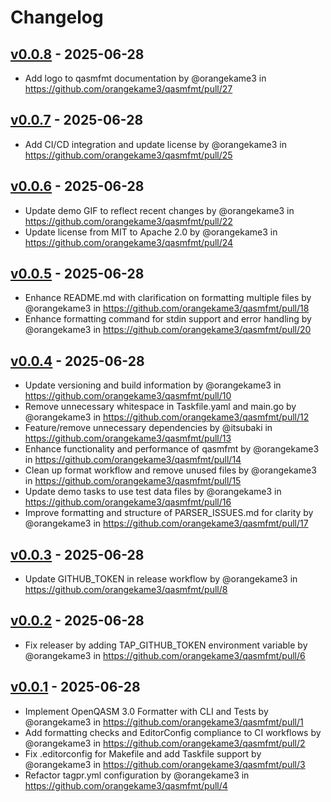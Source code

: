 # Changelog

## [v0.0.8](https://github.com/orangekame3/qasmfmt/compare/v0.0.7...v0.0.8) - 2025-06-28
- Add logo to qasmfmt documentation by @orangekame3 in https://github.com/orangekame3/qasmfmt/pull/27

## [v0.0.7](https://github.com/orangekame3/qasmfmt/compare/v0.0.6...v0.0.7) - 2025-06-28
- Add CI/CD integration and update license by @orangekame3 in https://github.com/orangekame3/qasmfmt/pull/25

## [v0.0.6](https://github.com/orangekame3/qasmfmt/compare/v0.0.5...v0.0.6) - 2025-06-28
- Update demo GIF to reflect recent changes by @orangekame3 in https://github.com/orangekame3/qasmfmt/pull/22
- Update license from MIT to Apache 2.0 by @orangekame3 in https://github.com/orangekame3/qasmfmt/pull/24

## [v0.0.5](https://github.com/orangekame3/qasmfmt/compare/v0.0.4...v0.0.5) - 2025-06-28
- Enhance README.md with clarification on formatting multiple files by @orangekame3 in https://github.com/orangekame3/qasmfmt/pull/18
- Enhance formatting command for stdin support and error handling by @orangekame3 in https://github.com/orangekame3/qasmfmt/pull/20

## [v0.0.4](https://github.com/orangekame3/qasmfmt/compare/v0.0.3...v0.0.4) - 2025-06-28
- Update versioning and build information by @orangekame3 in https://github.com/orangekame3/qasmfmt/pull/10
- Remove unnecessary whitespace in Taskfile.yaml and main.go by @orangekame3 in https://github.com/orangekame3/qasmfmt/pull/12
- Feature/remove unnecessary dependencies by @itsubaki in https://github.com/orangekame3/qasmfmt/pull/13
- Enhance functionality and performance of qasmfmt by @orangekame3 in https://github.com/orangekame3/qasmfmt/pull/14
- Clean up format workflow and remove unused files by @orangekame3 in https://github.com/orangekame3/qasmfmt/pull/15
- Update demo tasks to use test data files by @orangekame3 in https://github.com/orangekame3/qasmfmt/pull/16
- Improve formatting and structure of PARSER_ISSUES.md for clarity by @orangekame3 in https://github.com/orangekame3/qasmfmt/pull/17

## [v0.0.3](https://github.com/orangekame3/qasmfmt/compare/v0.0.2...v0.0.3) - 2025-06-28
- Update GITHUB_TOKEN in release workflow by @orangekame3 in https://github.com/orangekame3/qasmfmt/pull/8

## [v0.0.2](https://github.com/orangekame3/qasmfmt/compare/v0.0.1...v0.0.2) - 2025-06-28
- Fix releaser by adding TAP_GITHUB_TOKEN environment variable by @orangekame3 in https://github.com/orangekame3/qasmfmt/pull/6

## [v0.0.1](https://github.com/orangekame3/qasmfmt/commits/v0.0.1) - 2025-06-28
- Implement OpenQASM 3.0 Formatter with CLI and Tests by @orangekame3 in https://github.com/orangekame3/qasmfmt/pull/1
- Add formatting checks and EditorConfig compliance to CI workflows by @orangekame3 in https://github.com/orangekame3/qasmfmt/pull/2
- Fix .editorconfig for Makefile and add Taskfile support by @orangekame3 in https://github.com/orangekame3/qasmfmt/pull/3
- Refactor tagpr.yml configuration by @orangekame3 in https://github.com/orangekame3/qasmfmt/pull/4
